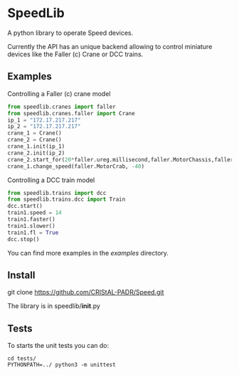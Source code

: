 # SpeedLib
A python library to operate Speed devices.

Currently the API has an unique backend allowing to control miniature devices like the Faller (c) Crane or DCC trains. 

Examples
--------
Controlling a Faller (c) crane model
```python
from speedlib.cranes import faller
from speedlib.cranes.faller import Crane
ip_1 = "172.17.217.217"
ip_2 = "172.17.217.217"
crane_1 = Crane()
crane_2 = Crane()
crane_1.init(ip_1)
crane_2.init(ip_2)
crane_2.start_for(20*faller.ureg.millisecond,faller.MotorChassis,faller.MotorDirectionForward)
crane_1.change_speed(faller.MotorCrab, -40)
```

Controlling a DCC train model
```python
from speedlib.trains import dcc
from speedlib.trains.dcc import Train
dcc.start()
train1.speed = 14
train1.faster()
train1.slower()
train1.fl = True 
dcc.stop()
```
You can find more examples in the *examples* directory.

Install
-------
git clone https://github.com/CRIStAL-PADR/Speed.git

The library is in speedlib/__init__.py

Tests
-----
To starts the unit tests you can do:
```console
cd tests/
PYTHONPATH=../ python3 -m unittest
```

